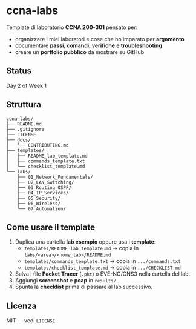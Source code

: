 # ccna-labs

Template di laboratorio **CCNA 200-301** pensato per:
- organizzare i miei laboratori e cose che ho imparato per **argomento**
- documentare **passi, comandi, verifiche** e **troubleshooting**
- creare un **portfolio pubblico** da mostrare su GitHub

## Status
Day 2 of Week 1

## Struttura
```
ccna-labs/
├── README.md
├── .gitignore
├── LICENSE
├── docs/
│   └── CONTRIBUTING.md
├── templates/
│   ├── README_lab_template.md
│   ├── commands_template.txt
│   └── checklist_template.md
└── labs/
    ├── 01_Network_Fundamentals/
    ├── 02_LAN_Switching/
    ├── 03_Routing_OSPF/
    ├── 04_IP_Services/
    ├── 05_Security/
    ├── 06_Wireless/
    └── 07_Automation/
```

## Come usare il template
1. Duplica una cartella **lab esempio** oppure usa i **template**:
   - `templates/README_lab_template.md` → copia in `labs/<area>/<nome_lab>/README.md`
   - `templates/commands_template.txt` → copia in `.../commands.txt`
   - `templates/checklist_template.md` → copia in `.../CHECKLIST.md`
2. Salva i file **Packet Tracer** (`.pkt`) o EVE-NG/GNS3 nella cartella del lab.
3. Aggiungi **screenshot** e **pcap** in `results/`.
4. Spunta la **checklist** prima di passare al lab successivo.


## Licenza
MIT — vedi `LICENSE`.
